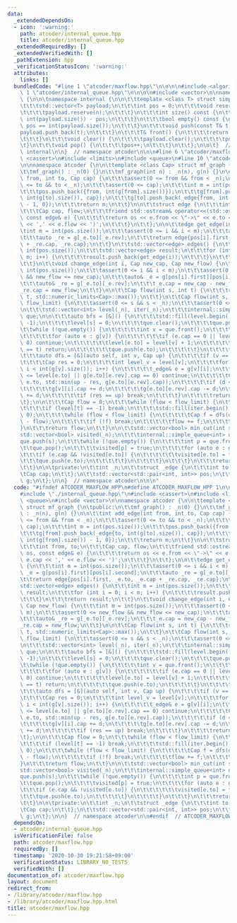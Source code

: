 ```yaml
---
data:
  _extendedDependsOn:
  - icon: ':warning:'
    path: atcoder/internal_queue.hpp
    title: atcoder/internal_queue.hpp
  _extendedRequiredBy: []
  _extendedVerifiedWith: []
  _pathExtension: hpp
  _verificationStatusIcon: ':warning:'
  attributes:
    links: []
  bundledCode: "#line 1 \"atcoder/maxflow.hpp\"\n\n\n\n#include <algorithm>\n#line\
    \ 1 \"atcoder/internal_queue.hpp\"\n\n\n\n#include <vector>\n\nnamespace atcoder\
    \ {\n\n\tnamespace internal {\n\n\t\ttemplate <class T> struct simple_queue {\n\
    \t\t\tstd::vector<T> payload;\n\t\t\tint pos = 0;\n\t\t\tvoid reserve(int n) {\n\
    \t\t\t\tpayload.reserve(n);\n\t\t\t}\n\t\t\tint size() const {\n\t\t\t\treturn\
    \ int(payload.size()) - pos;\n\t\t\t}\n\t\t\tbool empty() const {\n\t\t\t\treturn\
    \ pos == int(payload.size());\n\t\t\t}\n\t\t\tvoid push(const T& t) {\n\t\t\t\t\
    payload.push_back(t);\n\t\t\t}\n\t\t\tT& front() {\n\t\t\t\treturn payload[pos];\n\
    \t\t\t}\n\t\t\tvoid clear() {\n\t\t\t\tpayload.clear();\n\t\t\t\tpos = 0;\n\t\t\
    \t}\n\t\t\tvoid pop() {\n\t\t\t\tpos++;\n\t\t\t}\n\t\t};\n\n\t}  // namespace\
    \ internal\n\n}  // namespace atcoder\n\n\n#line 6 \"atcoder/maxflow.hpp\"\n#include\
    \ <cassert>\n#include <limits>\n#include <queue>\n#line 10 \"atcoder/maxflow.hpp\"\
    \n\nnamespace atcoder {\n\n\ttemplate <class Cap> struct mf_graph {\n\tpublic:\n\
    \t\tmf_graph() : _n(0) {}\n\t\tmf_graph(int n) : _n(n), g(n) {}\n\n\t\tint add_edge(int\
    \ from, int to, Cap cap) {\n\t\t\tassert(0 <= from && from < _n);\n\t\t\tassert(0\
    \ <= to && to < _n);\n\t\t\tassert(0 <= cap);\n\t\t\tint m = int(pos.size());\n\
    \t\t\tpos.push_back({from, int(g[from].size())});\n\t\t\tg[from].push_back(_edge{to,\
    \ int(g[to].size()), cap});\n\t\t\tg[to].push_back(_edge{from, int(g[from].size())\
    \ - 1, 0});\n\t\t\treturn m;\n\t\t}\n\n\t\tstruct edge {\n\t\t\tint from, to;\n\
    \t\t\tCap cap, flow;\n\t\t\tfriend std::ostream& operator<<(std::ostream& os,\
    \ const edge& e) {\n\t\t\t\treturn os << e.from << \"->\" << e.to << '(' << e.cap\
    \ << ',' << e.flow << ')';\n\t\t\t}\n\t\t};\n\n\t\tedge get_edge(int i) {\n\t\t\
    \tint m = int(pos.size());\n\t\t\tassert(0 <= i && i < m);\n\t\t\tauto _e = g[pos[i].first][pos[i].second];\n\
    \t\t\tauto _re = g[_e.to][_e.rev];\n\t\t\treturn edge{pos[i].first, _e.to, _e.cap\
    \ + _re.cap, _re.cap};\n\t\t}\n\t\tstd::vector<edge> edges() {\n\t\t\tint m =\
    \ int(pos.size());\n\t\t\tstd::vector<edge> result;\n\t\t\tfor (int i = 0; i <\
    \ m; i++) {\n\t\t\t\tresult.push_back(get_edge(i));\n\t\t\t}\n\t\t\treturn result;\n\
    \t\t}\n\t\tvoid change_edge(int i, Cap new_cap, Cap new_flow) {\n\t\t\tint m =\
    \ int(pos.size());\n\t\t\tassert(0 <= i && i < m);\n\t\t\tassert(0 <= new_flow\
    \ && new_flow <= new_cap);\n\t\t\tauto& _e = g[pos[i].first][pos[i].second];\n\
    \t\t\tauto& _re = g[_e.to][_e.rev];\n\t\t\t_e.cap = new_cap - new_flow;\n\t\t\t\
    _re.cap = new_flow;\n\t\t}\n\n\t\tCap flow(int s, int t) {\n\t\t\treturn flow(s,\
    \ t, std::numeric_limits<Cap>::max());\n\t\t}\n\t\tCap flow(int s, int t, Cap\
    \ flow_limit) {\n\t\t\tassert(0 <= s && s < _n);\n\t\t\tassert(0 <= t && t < _n);\n\
    \n\t\t\tstd::vector<int> level(_n), iter(_n);\n\t\t\tinternal::simple_queue<int>\
    \ que;\n\n\t\t\tauto bfs = [&]() {\n\t\t\t\tstd::fill(level.begin(), level.end(),\
    \ -1);\n\t\t\t\tlevel[s] = 0;\n\t\t\t\tque.clear();\n\t\t\t\tque.push(s);\n\t\t\
    \t\twhile (!que.empty()) {\n\t\t\t\t\tint v = que.front();\n\t\t\t\t\tque.pop();\n\
    \t\t\t\t\tfor (auto e : g[v]) {\n\t\t\t\t\t\tif (e.cap == 0 || level[e.to] >=\
    \ 0) continue;\n\t\t\t\t\t\tlevel[e.to] = level[v] + 1;\n\t\t\t\t\t\tif (e.to\
    \ == t) return;\n\t\t\t\t\t\tque.push(e.to);\n\t\t\t\t\t}\n\t\t\t\t}\n\t\t\t};\n\
    \t\t\tauto dfs = [&](auto self, int v, Cap up) {\n\t\t\t\tif (v == s) return up;\n\
    \t\t\t\tCap res = 0;\n\t\t\t\tint level_v = level[v];\n\t\t\t\tfor (int& i = iter[v];\
    \ i < int(g[v].size()); i++) {\n\t\t\t\t\t_edge& e = g[v][i];\n\t\t\t\t\tif (level_v\
    \ <= level[e.to] || g[e.to][e.rev].cap == 0) continue;\n\t\t\t\t\tCap d = self(self,\
    \ e.to, std::min(up - res, g[e.to][e.rev].cap));\n\t\t\t\t\tif (d <= 0) continue;\n\
    \t\t\t\t\tg[v][i].cap += d;\n\t\t\t\t\tg[e.to][e.rev].cap -= d;\n\t\t\t\t\tres\
    \ += d;\n\t\t\t\t\tif (res == up) break;\n\t\t\t\t}\n\t\t\t\treturn res;\n\t\t\
    \t};\n\n\t\t\tCap flow = 0;\n\t\t\twhile (flow < flow_limit) {\n\t\t\t\tbfs();\n\
    \t\t\t\tif (level[t] == -1) break;\n\t\t\t\tstd::fill(iter.begin(), iter.end(),\
    \ 0);\n\t\t\t\twhile (flow < flow_limit) {\n\t\t\t\t\tCap f = dfs(dfs, t, flow_limit\
    \ - flow);\n\t\t\t\t\tif (!f) break;\n\t\t\t\t\tflow += f;\n\t\t\t\t}\n\t\t\t\
    }\n\t\t\treturn flow;\n\t\t}\n\n\t\tstd::vector<bool> min_cut(int s) {\n\t\t\t\
    std::vector<bool> visited(_n);\n\t\t\tinternal::simple_queue<int> que;\n\t\t\t\
    que.push(s);\n\t\t\twhile (!que.empty()) {\n\t\t\t\tint p = que.front();\n\t\t\
    \t\tque.pop();\n\t\t\t\tvisited[p] = true;\n\t\t\t\tfor (auto e : g[p]) {\n\t\t\
    \t\t\tif (e.cap && !visited[e.to]) {\n\t\t\t\t\t\tvisited[e.to] = true;\n\t\t\t\
    \t\t\tque.push(e.to);\n\t\t\t\t\t}\n\t\t\t\t}\n\t\t\t}\n\t\t\treturn visited;\n\
    \t\t}\n\n\tprivate:\n\t\tint _n;\n\t\tstruct _edge {\n\t\t\tint to, rev;\n\t\t\
    \tCap cap;\n\t\t};\n\t\tstd::vector<std::pair<int, int>> pos;\n\t\tstd::vector<std::vector<_edge>>\
    \ g;\n\t};\n\n}  // namespace atcoder\n\n\n"
  code: "#ifndef ATCODER_MAXFLOW_HPP\n#define ATCODER_MAXFLOW_HPP 1\n\n#include <algorithm>\n\
    #include \"./internal_queue.hpp\"\n#include <cassert>\n#include <limits>\n#include\
    \ <queue>\n#include <vector>\n\nnamespace atcoder {\n\n\ttemplate <class Cap>\
    \ struct mf_graph {\n\tpublic:\n\t\tmf_graph() : _n(0) {}\n\t\tmf_graph(int n)\
    \ : _n(n), g(n) {}\n\n\t\tint add_edge(int from, int to, Cap cap) {\n\t\t\tassert(0\
    \ <= from && from < _n);\n\t\t\tassert(0 <= to && to < _n);\n\t\t\tassert(0 <=\
    \ cap);\n\t\t\tint m = int(pos.size());\n\t\t\tpos.push_back({from, int(g[from].size())});\n\
    \t\t\tg[from].push_back(_edge{to, int(g[to].size()), cap});\n\t\t\tg[to].push_back(_edge{from,\
    \ int(g[from].size()) - 1, 0});\n\t\t\treturn m;\n\t\t}\n\n\t\tstruct edge {\n\
    \t\t\tint from, to;\n\t\t\tCap cap, flow;\n\t\t\tfriend std::ostream& operator<<(std::ostream&\
    \ os, const edge& e) {\n\t\t\t\treturn os << e.from << \"->\" << e.to << '(' <<\
    \ e.cap << ',' << e.flow << ')';\n\t\t\t}\n\t\t};\n\n\t\tedge get_edge(int i)\
    \ {\n\t\t\tint m = int(pos.size());\n\t\t\tassert(0 <= i && i < m);\n\t\t\tauto\
    \ _e = g[pos[i].first][pos[i].second];\n\t\t\tauto _re = g[_e.to][_e.rev];\n\t\
    \t\treturn edge{pos[i].first, _e.to, _e.cap + _re.cap, _re.cap};\n\t\t}\n\t\t\
    std::vector<edge> edges() {\n\t\t\tint m = int(pos.size());\n\t\t\tstd::vector<edge>\
    \ result;\n\t\t\tfor (int i = 0; i < m; i++) {\n\t\t\t\tresult.push_back(get_edge(i));\n\
    \t\t\t}\n\t\t\treturn result;\n\t\t}\n\t\tvoid change_edge(int i, Cap new_cap,\
    \ Cap new_flow) {\n\t\t\tint m = int(pos.size());\n\t\t\tassert(0 <= i && i <\
    \ m);\n\t\t\tassert(0 <= new_flow && new_flow <= new_cap);\n\t\t\tauto& _e = g[pos[i].first][pos[i].second];\n\
    \t\t\tauto& _re = g[_e.to][_e.rev];\n\t\t\t_e.cap = new_cap - new_flow;\n\t\t\t\
    _re.cap = new_flow;\n\t\t}\n\n\t\tCap flow(int s, int t) {\n\t\t\treturn flow(s,\
    \ t, std::numeric_limits<Cap>::max());\n\t\t}\n\t\tCap flow(int s, int t, Cap\
    \ flow_limit) {\n\t\t\tassert(0 <= s && s < _n);\n\t\t\tassert(0 <= t && t < _n);\n\
    \n\t\t\tstd::vector<int> level(_n), iter(_n);\n\t\t\tinternal::simple_queue<int>\
    \ que;\n\n\t\t\tauto bfs = [&]() {\n\t\t\t\tstd::fill(level.begin(), level.end(),\
    \ -1);\n\t\t\t\tlevel[s] = 0;\n\t\t\t\tque.clear();\n\t\t\t\tque.push(s);\n\t\t\
    \t\twhile (!que.empty()) {\n\t\t\t\t\tint v = que.front();\n\t\t\t\t\tque.pop();\n\
    \t\t\t\t\tfor (auto e : g[v]) {\n\t\t\t\t\t\tif (e.cap == 0 || level[e.to] >=\
    \ 0) continue;\n\t\t\t\t\t\tlevel[e.to] = level[v] + 1;\n\t\t\t\t\t\tif (e.to\
    \ == t) return;\n\t\t\t\t\t\tque.push(e.to);\n\t\t\t\t\t}\n\t\t\t\t}\n\t\t\t};\n\
    \t\t\tauto dfs = [&](auto self, int v, Cap up) {\n\t\t\t\tif (v == s) return up;\n\
    \t\t\t\tCap res = 0;\n\t\t\t\tint level_v = level[v];\n\t\t\t\tfor (int& i = iter[v];\
    \ i < int(g[v].size()); i++) {\n\t\t\t\t\t_edge& e = g[v][i];\n\t\t\t\t\tif (level_v\
    \ <= level[e.to] || g[e.to][e.rev].cap == 0) continue;\n\t\t\t\t\tCap d = self(self,\
    \ e.to, std::min(up - res, g[e.to][e.rev].cap));\n\t\t\t\t\tif (d <= 0) continue;\n\
    \t\t\t\t\tg[v][i].cap += d;\n\t\t\t\t\tg[e.to][e.rev].cap -= d;\n\t\t\t\t\tres\
    \ += d;\n\t\t\t\t\tif (res == up) break;\n\t\t\t\t}\n\t\t\t\treturn res;\n\t\t\
    \t};\n\n\t\t\tCap flow = 0;\n\t\t\twhile (flow < flow_limit) {\n\t\t\t\tbfs();\n\
    \t\t\t\tif (level[t] == -1) break;\n\t\t\t\tstd::fill(iter.begin(), iter.end(),\
    \ 0);\n\t\t\t\twhile (flow < flow_limit) {\n\t\t\t\t\tCap f = dfs(dfs, t, flow_limit\
    \ - flow);\n\t\t\t\t\tif (!f) break;\n\t\t\t\t\tflow += f;\n\t\t\t\t}\n\t\t\t\
    }\n\t\t\treturn flow;\n\t\t}\n\n\t\tstd::vector<bool> min_cut(int s) {\n\t\t\t\
    std::vector<bool> visited(_n);\n\t\t\tinternal::simple_queue<int> que;\n\t\t\t\
    que.push(s);\n\t\t\twhile (!que.empty()) {\n\t\t\t\tint p = que.front();\n\t\t\
    \t\tque.pop();\n\t\t\t\tvisited[p] = true;\n\t\t\t\tfor (auto e : g[p]) {\n\t\t\
    \t\t\tif (e.cap && !visited[e.to]) {\n\t\t\t\t\t\tvisited[e.to] = true;\n\t\t\t\
    \t\t\tque.push(e.to);\n\t\t\t\t\t}\n\t\t\t\t}\n\t\t\t}\n\t\t\treturn visited;\n\
    \t\t}\n\n\tprivate:\n\t\tint _n;\n\t\tstruct _edge {\n\t\t\tint to, rev;\n\t\t\
    \tCap cap;\n\t\t};\n\t\tstd::vector<std::pair<int, int>> pos;\n\t\tstd::vector<std::vector<_edge>>\
    \ g;\n\t};\n\n}  // namespace atcoder\n\n#endif  // ATCODER_MAXFLOW_HPP\n"
  dependsOn:
  - atcoder/internal_queue.hpp
  isVerificationFile: false
  path: atcoder/maxflow.hpp
  requiredBy: []
  timestamp: '2020-10-30 19:21:58+09:00'
  verificationStatus: LIBRARY_NO_TESTS
  verifiedWith: []
documentation_of: atcoder/maxflow.hpp
layout: document
redirect_from:
- /library/atcoder/maxflow.hpp
- /library/atcoder/maxflow.hpp.html
title: atcoder/maxflow.hpp
---
```

